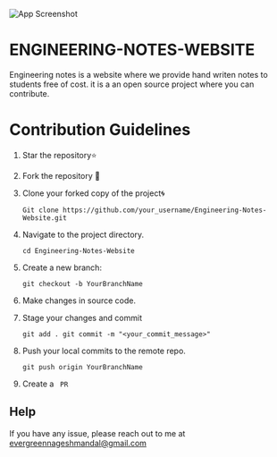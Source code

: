 ![App Screenshot](https://github.com/NageshMandal/Engineering-Notes-Website/blob/main/images/engneering%20nots.png?raw=true)
# ENGINEERING-NOTES-WEBSITE
Engineering notes is a website where we provide hand writen notes
to students free of cost. it is a an open source project where you 
can contribute.

# Contribution Guidelines

1. Star the repository⭐
2. Fork the repository 🍴
3. Clone your forked copy of the project🌀

   `Git clone https://github.com/your_username/Engineering-Notes-Website.git`

4. Navigate to the project directory.
    
    `cd Engineering-Notes-Website`
5. Create a new branch:

   `git checkout -b YourBranchName`
6. Make changes in source code.

7. Stage your changes and commit

   `git add .
   git commit -m "<your_commit_message>"`
8. Push your local commits to the remote repo.

   `git push origin YourBranchName`

9. Create a ` PR`
## Help

If you have any issue, please reach out to me at evergreennageshmandal@gmail.com

